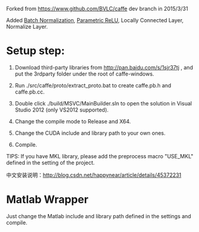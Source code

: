 Forked from https://www.github.com/BVLC/caffe dev branch in 2015/3/31

Added [Batch Normalization](http://arxiv.org/abs/1502.03167), [Parametric ReLU](http://arxiv.org/abs/1502.01852), Locally Connected Layer, Normalize Layer.

Setup step:
======
1. Download third-party libraries from http://pan.baidu.com/s/1sjr37tj , and put the 3rdparty folder under the root of caffe-windows.

2. Run ./src/caffe/proto/extract_proto.bat to create caffe.pb.h and caffe.pb.cc.

3. Double click ./build/MSVC/MainBuilder.sln to open the solution in Visual Studio 2012 (only VS2012 supported).

4. Change the compile mode to Release and X64.

5. Change the CUDA include and library path to your own ones.

6. Compile.

TIPS: If you have MKL library, please add the preprocess macro "USE_MKL" defined in the setting of the project.

中文安装说明：http://blog.csdn.net/happynear/article/details/45372231

Matlab Wrapper
======
Just change the Matlab include and library path defined in the settings and compile.


